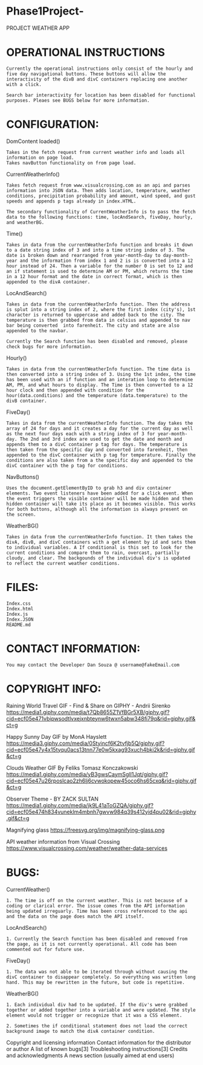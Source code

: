 # Phase1Project-
PROJECT WEATHER APP 

# OPERATIONAL INSTRUCTIONS
    Currently the operational instructions only consist of the hourly and five day navigational buttons. These buttons will allow the interactivity of the divB and divC containers replacing one another with a click. 

    Search bar interactivity for location has been disabled for functional purposes. Pleaes see BUGS below for more information. 



# CONFIGURATION:

DomContent loaded()

    Takes in the fetch request from current weather info and loads all information on page load. 
    Takes navButton functionality on from page load.


CurrentWeatherInfo() 

    Takes fetch request from www.visualcrossing.com as an api and parses information into JSON data. Then adds location, temperature, weather conditions, precipitation probability and amount, wind speed, and gust speeds and appends p tags already in index.HTML.
    
    The secondary functionality of CurrentWeatherInfo is to pass the fetch data to the following functions: time, locAndSearch, fiveDay, hourly, and weatherBG.


Time()

    Takes in data from the currentWeatherInfo function and breaks it down to a date string index of 3 and into a time string index of 3. The date is broken down and rearranged from year-month-day to day-month-year and the information from index 1 and 2 is is converted into a 12 hour instead of 24. Then a variable for the number 0 is set to 12 and an if statement is used to determine AM or PM, which returns the time in a 12 hour format and the date in correct format, which is then appended to the divA container.


LocAndSearch()

    Takes in data from the currentWeatherInfo function. Then the address is splut into a string index of 2, where the first index (city's), 1st character is returned to uppercase and added back to the city. The temperature is then grabbed from data in celsius and appended to nav bar being converted  into farenheit. The city and state are also appended to the navbar.

    Currently the Search function has been disabled and removed, please check bugs for more information.


Hourly()

    Takes in data from the currentWeatherInfo function. The time data is then converted into a string index of 3. Using the 1st index, the time has been used with an if function and an interation loop to determine AM, PM, and what hours to display. The Time is then converted to a 12 hour clock and then appended with condition for the hour(data.conditions) and the temperature (data.temperature) to the divB container.


FiveDay()

    Takes in data from the currentWeatherInfo function. The day takes the array of 24 for days and it creates a day for the current day as well as the next four days each with a string index of 3 for year-month-day. The 2nd and 3rd index are used to get the date and month and appends them to a divC container p tag for days. The temperature is then taken from the specific day and converted into farenheit, then appended to the divC container with p tag for temperature. Finally the conditions are also taken from a the specific day and appended to the divC container with the p tag for conditions. 
    
NavButtons()

    Uses the document.getElementByID to grab h3 and div container elements. Two event listeners have been added for a click event. When the event triggers the visible container will be made hidden and then hidden container will take its place as it becomes visible. This works for both buttons, although all the information is always present on the screen. 


WeatherBG()

    Takes in data from the currentWeatherInfo function. It then takes the divA, divB, and divC containers with a get element by id and sets them to individual variables. A If conditional is this set to look for the current conditions and compare them to rain, overcast, partially cloudy, and clear. The backgounds of the individual div's is updated to reflect the current weather conditions.



# FILES:

    Index.css
    Index.html
    Index.js
    Index.JSON
    README.md



# CONTACT INFORMATION:
    You may contact the Developer Dan Souza @ username@fakeEmail.com

# COPYRIGHT INFO:



Raining World Travel GIF - Find & Share on GIPHY  - Andrii Sirenko
    https://media1.giphy.com/media/t7Qb8655Z1VfBGr5XB/giphy.gif?cid=ecf05e471vbipwsodtlvxejxnbteynw6twxn5abw348fi79q&rid=giphy.gif&ct=g

Happy Sunny Day GIF by MonA Hayslett 
    https://media3.giphy.com/media/0Styincf6K2tvfjb5Q/giphy.gif?cid=ecf05e47y4x15tyqu0acs13tnn77e0w5kxag93xuch4bki2k&rid=giphy.gif&ct=g


Clouds Weather GIF By Feliks Tomasz Konczakowski
    https://media1.giphy.com/media/yB3gwsCaymSglI1Jqt/giphy.gif?cid=ecf05e47u26rposlcao2zh6lj6cvwokopew45oco6hs65cxq&rid=giphy.gif&ct=g

Observer Theme - BY ZACK SULTAN
    https://media1.giphy.com/media/jk9L41aToGZQA/giphy.gif?cid=ecf05e474h834vuneklm4mbnh7gwvw984q39s412yid4pu02&rid=giphy.gif&ct=g


Magnifying glass 
    https://freesvg.org/img/magnifying-glass.png

API weather information from Visual Crossing
    https://www.visualcrossing.com/weather/weather-data-services


# BUGS:

CurrentWeather()

    1. The time is off on the current weather. This is not because of a coding or clarical error. The issue comes from the API information being updated irreguarly. Time has been cross referenced to the api and the data on the page does match the API itself.

LocAndSearch()

    1. Currently the Search function has been disabled and removed from the page, as it is not currently operational. All code has been commented out for future use.


FiveDay()

    1. The data was not able to be iterated through without causing the divC container to disappear completely. So everything was written long hand. This may be rewritten in the future, but code is repetitive.  

WeatherBG()

    1. Each individual div had to be updated. If the div's were grabbed together or added together into a variable and were updated. The style element would not trigger or recognize that it was a CSS element. 

    2. Sometimes the if conditional statement does not load the correct background image to match the divA container condition. 


Copyright and licensing information
Contact information for the distributor or author
A list of known bugs[3]
Troubleshooting instructions[3]
Credits and acknowledgments
A news section (usually aimed at end users)